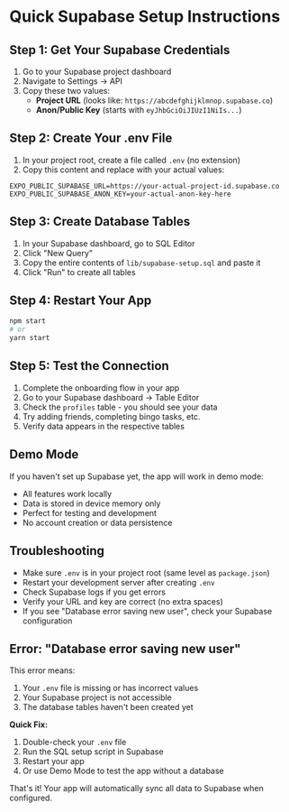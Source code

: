 # Quick Supabase Setup Instructions

## Step 1: Get Your Supabase Credentials
1. Go to your Supabase project dashboard
2. Navigate to Settings → API
3. Copy these two values:
   - **Project URL** (looks like: `https://abcdefghijklmnop.supabase.co`)
   - **Anon/Public Key** (starts with `eyJhbGciOiJIUzI1NiIs...`)

## Step 2: Create Your .env File
1. In your project root, create a file called `.env` (no extension)
2. Copy this content and replace with your actual values:

```
EXPO_PUBLIC_SUPABASE_URL=https://your-actual-project-id.supabase.co
EXPO_PUBLIC_SUPABASE_ANON_KEY=your-actual-anon-key-here
```

## Step 3: Create Database Tables
1. In your Supabase dashboard, go to SQL Editor
2. Click "New Query"
3. Copy the entire contents of `lib/supabase-setup.sql` and paste it
4. Click "Run" to create all tables

## Step 4: Restart Your App
```bash
npm start
# or
yarn start
```

## Step 5: Test the Connection
1. Complete the onboarding flow in your app
2. Go to your Supabase dashboard → Table Editor
3. Check the `profiles` table - you should see your data
4. Try adding friends, completing bingo tasks, etc.
5. Verify data appears in the respective tables

## Demo Mode
If you haven't set up Supabase yet, the app will work in demo mode:
- All features work locally
- Data is stored in device memory only
- Perfect for testing and development
- No account creation or data persistence

## Troubleshooting
- Make sure `.env` is in your project root (same level as `package.json`)
- Restart your development server after creating `.env`
- Check Supabase logs if you get errors
- Verify your URL and key are correct (no extra spaces)
- If you see "Database error saving new user", check your Supabase configuration

## Error: "Database error saving new user"
This error means:
1. Your `.env` file is missing or has incorrect values
2. Your Supabase project is not accessible
3. The database tables haven't been created yet

**Quick Fix:**
1. Double-check your `.env` file
2. Run the SQL setup script in Supabase
3. Restart your app
4. Or use Demo Mode to test the app without a database

That's it! Your app will automatically sync all data to Supabase when configured.
